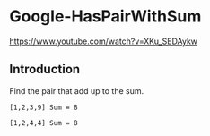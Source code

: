 # Google-HasPairWithSum
https://www.youtube.com/watch?v=XKu_SEDAykw


## Introduction
Find the pair that add up to the sum.

```
[1,2,3,9] Sum = 8

[1,2,4,4] Sum = 8
```
